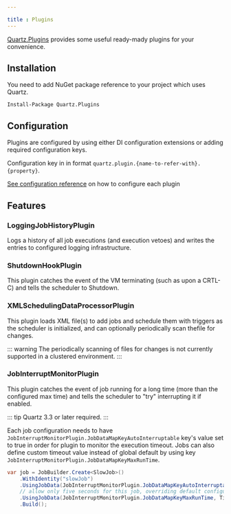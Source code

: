 ```yaml
---

title : Plugins
---
```


[Quartz.Plugins](https://www.nuget.org/packages/Quartz.Plugins) provides some useful ready-mady plugins for your convenience.

## Installation

You need to add NuGet package reference to your project which uses Quartz.

```shell
Install-Package Quartz.Plugins
```

## Configuration

Plugins are configured by using either DI configuration extensions or adding required configuration keys.

Configuration key in in format `quartz.plugin.{name-to-refer-with}.{property}`.

[See configuration reference](../configuration/reference.html#plug-ins) on how to configure each plugin

## Features

### LoggingJobHistoryPlugin

Logs a history of all job executions (and execution vetoes) and writes the entries to configured logging infrastructure.

### ShutdownHookPlugin

This plugin catches the event of the VM terminating (such as upon a CRTL-C) and tells the scheduler to Shutdown.

### XMLSchedulingDataProcessorPlugin

This plugin loads XML file(s) to add jobs and schedule them with triggers as the scheduler is initialized, and can optionally periodically scan thefile for changes.

::: warning
The periodically scanning of files for changes is not currently supported in a clustered environment.
:::

### JobInterruptMonitorPlugin

This plugin catches the event of job running for a long time (more than the configured max time) and tells the scheduler to "try" interrupting it if enabled.

::: tip
Quartz 3.3 or later required.
:::

Each job configuration needs to have `JobInterruptMonitorPlugin.JobDataMapKeyAutoInterruptable` key's value set to true in order for plugin to monitor the execution timeout.
Jobs can also define custom timeout value instead of global default by using key `JobInterruptMonitorPlugin.JobDataMapKeyMaxRunTime`.

```csharp
var job = JobBuilder.Create<SlowJob>()
    .WithIdentity("slowJob")
    .UsingJobData(JobInterruptMonitorPlugin.JobDataMapKeyAutoInterruptable, true)
    // allow only five seconds for this job, overriding default configuration
    .UsingJobData(JobInterruptMonitorPlugin.JobDataMapKeyMaxRunTime, TimeSpan.FromSeconds(5).TotalMilliseconds.ToString(CultureInfo.InvariantCulture))
    .Build();
```
